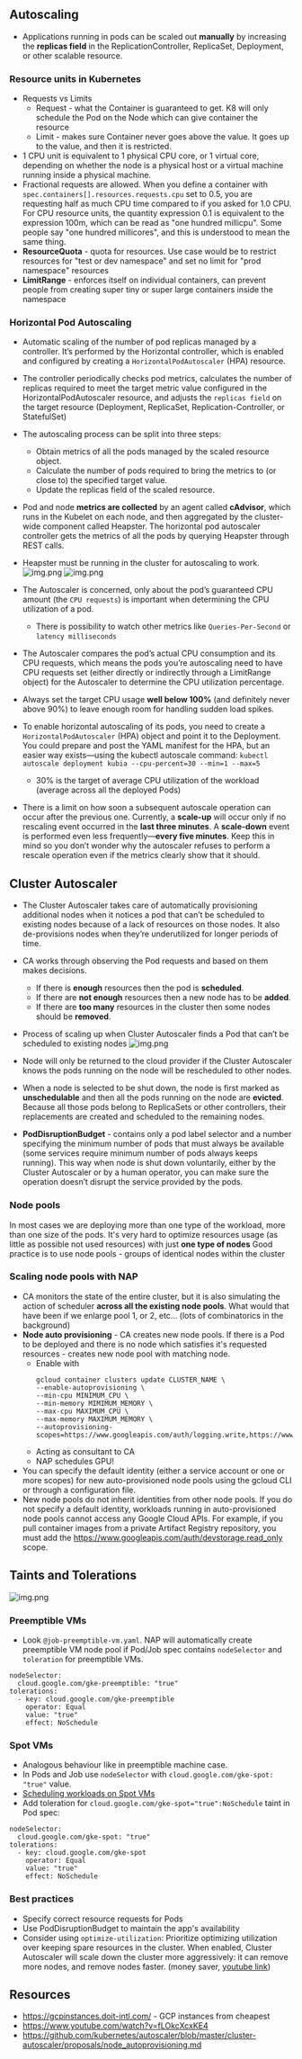 ## Autoscaling

* Applications running in pods can be scaled out **manually** by increasing the
  **replicas field** in the ReplicationController, ReplicaSet, Deployment, or other
  scalable resource.
  
### Resource units in Kubernetes

* Requests vs Limits
  * Request - what the Container is guaranteed to get. K8 will only schedule the Pod on the Node which can give
  container the resource
  * Limit -  makes sure Container never goes above the value. It goes up to the value, and then it is restricted.
* 1 CPU unit is equivalent to 1 physical CPU core, or 1 virtual core, depending on whether the 
  node is a physical host or a virtual machine running inside a physical machine.
* Fractional requests are allowed. When you define a container with `spec.containers[].resources.requests.cpu` 
  set to 0.5, you are requesting half as much CPU time compared to if you asked for 1.0 CPU. 
  For CPU resource units, the quantity expression 0.1 is equivalent to the expression 100m, 
  which can be read as "one hundred millicpu". 
  Some people say "one hundred millicores", and this is understood to mean the same thing.
* **ResourceQuota** - quota for resources. Use case would be to restrict resources for "test or dev namespace" and set 
  no limit for "prod namespace" resources
* **LimitRange** -  enforces itself on individual containers, can prevent people from creating super tiny or super
  large containers inside the namespace
  
### Horizontal Pod Autoscaling

* Automatic scaling of the number of pod replicas managed by a controller. It’s performed by the Horizontal controller, which is enabled and
  configured by creating a `HorizontalPodAutoscaler` (HPA) resource.
* The controller periodically checks pod metrics, calculates the number of replicas required to meet
  the target metric value configured in the HorizontalPodAutoscaler resource, and
  adjusts the `replicas field` on the target resource (Deployment, ReplicaSet, Replication-Controller, or StatefulSet)
* The autoscaling process can be split into three steps:
    * Obtain metrics of all the pods managed by the scaled resource object.
    * Calculate the number of pods required to bring the metrics to (or close to) the
      specified target value.
    * Update the replicas field of the scaled resource.
* Pod and node **metrics are collected** by an agent called **cAdvisor**, which runs in the Kubelet on each node,
  and then aggregated by the cluster-wide component called Heapster. The horizontal
  pod autoscaler controller gets the metrics of all the pods by querying Heapster through REST calls.
* Heapster must be running in the cluster for autoscaling to work.
  ![img.png](../../img/img14.1.png)
  ![img.png](../../img/img14.png)

* The Autoscaler is concerned, only about the pod’s guaranteed CPU amount (the `CPU requests`) 
  is important when determining the CPU utilization of a pod.
  * There is possibility to watch other metrics like `Queries-Per-Second` or `latency milliseconds`
* The Autoscaler compares the pod’s actual CPU consumption and its CPU requests, which
  means the pods you’re autoscaling need to have CPU requests set (either directly or
  indirectly through a LimitRange object) for the Autoscaler to determine the CPU utilization percentage.
* Always set the target CPU usage **well below 100%** (and definitely never
  above 90%) to leave enough room for handling sudden load spikes.
* To enable horizontal autoscaling of its pods, you
  need to create a `HorizontalPodAutoscaler` (HPA) object and point it to the Deployment. You could prepare and post the YAML manifest for the HPA, but an easier way
  exists—using the kubectl autoscale command: `kubectl autoscale deployment kubia --cpu-percent=30 --min=1 --max=5`
  * 30% is the target of average CPU utilization of the workload (average across all the deployed Pods) 
* There is a limit on how soon a subsequent autoscale operation can
  occur after the previous one. Currently, a **scale-up** will occur only if no rescaling
  event occurred in the **last three minutes**. A **scale-down** event is performed even less
  frequently—**every five minutes**. Keep this in mind so you don’t wonder why the
  autoscaler refuses to perform a rescale operation even if the metrics clearly show
  that it should.

## Cluster Autoscaler

* The Cluster Autoscaler takes care of automatically provisioning additional nodes
  when it notices a pod that can’t be scheduled to existing nodes because of a lack of
  resources on those nodes. It also de-provisions nodes when they’re underutilized for
  longer periods of time.
* CA works through observing the Pod requests and based on them makes decisions. 
  * If there is **enough** resources then the pod is **scheduled**.
  * If there are **not enough** resources then a new node has to be **added**.
  * If there are **too many** resources in the cluster then some nodes should be **removed**.
* Process of scaling up when Cluster Autoscaler finds a Pod that can’t be scheduled to
  existing nodes
![img.png](../../img/img15.png)  
  
* Node will only be returned to the cloud provider if the Cluster Autoscaler
  knows the pods running on the node will be rescheduled to other nodes.
* When a node is selected to be shut down, the node is first marked as **unschedulable** and then all the pods 
  running on the node are **evicted**. Because all those pods belong to ReplicaSets or other controllers, their 
  replacements are created and scheduled to the remaining nodes.
* **PodDisruptionBudget** - contains only a pod label selector and a number specifying the minimum number of pods that 
  must always be available (some services require minimum number of pods always keeps running). This way when node is 
  shut down voluntarily, either by the Cluster Autoscaler or by a human operator, you can make sure the operation 
  doesn’t disrupt the service provided by the pods.

### Node pools

In most cases we are deploying more than one type of the workload, more than one size of the pods.
It's very hard to optimize resources usage (as little as possible not used resources) with just **one type of nodes**
Good practice is to use node pools - groups of identical nodes within the cluster

### Scaling node pools with NAP

* CA monitors the state of the entire cluster, but it is also simulating the action of scheduler **across all the existing
  node pools**. What would that have been if we enlarge pool 1, or 2, etc... (lots of combinatorics in the background)
* **Node auto provisioning** - CA creates new node pools. If there is a Pod to be deployed and there is no node which 
  satisfies it's requested resources - creates new node pool with matching node.
  * Enable with 
    ```
    gcloud container clusters update CLUSTER_NAME \
    --enable-autoprovisioning \
    --min-cpu MINIMUM_CPU \
    --min-memory MIMIMUM_MEMORY \
    --max-cpu MAXIMUM_CPU \
    --max-memory MAXIMUM_MEMORY \
    --autoprovisioning-scopes=https://www.googleapis.com/auth/logging.write,https://www.googleapis.com/auth/monitoring,https://www.googleapis.com/auth/devstorage.read_only
    ```
  * Acting as consultant to CA
  * NAP schedules GPU!
* You can specify the default identity (either a service account or one or more scopes) for new auto-provisioned 
  node pools using the gcloud CLI or through a configuration file.
* New node pools do not inherit identities from other node pools. If you do not specify a default identity, 
  workloads running in auto-provisioned node pools cannot access any Google Cloud APIs. For example, if you pull 
  container images from a private Artifact Registry repository, 
  you must add the https://www.googleapis.com/auth/devstorage.read_only scope.
  
## Taints and Tolerations

![img.png](../../img/img16.png)

### Preemptible VMs

* Look `@job-preemptible-vm.yaml`. NAP will automatically create preemptible VM node pool if Pod/Job spec contains 
`nodeSelector` and `toleration` for preemptible VMs.
```
nodeSelector:
  cloud.google.com/gke-preemptible: "true"
tolerations:
  - key: cloud.google.com/gke-preemptible
    operator: Equal
    value: "true"
    effect: NoSchedule
```
### Spot VMs

* Analogous behaviour like in preemptible machine case.
* In Pods and Job use `nodeSelector` with `cloud.google.com/gke-spot: "true"` value.
* [Scheduling workloads on Spot VMs](https://cloud.google.com/kubernetes-engine/docs/concepts/spot-vms#scheduling_workloads_on_spot_vms)
* Add toleration for `cloud.google.com/gke-spot="true":NoSchedule` taint in Pod spec:
```
nodeSelector:
  cloud.google.com/gke-spot: "true"
tolerations:
  - key: cloud.google.com/gke-spot
    operator: Equal
    value: "true"
    effect: NoSchedule
```
### Best practices

* Specify correct resource requests for Pods
* Use PodDisruptionBudget to maintain the app's availability
* Consider using `optimize-utilization`: Prioritize optimizing utilization over keeping spare resources in the cluster. 
  When enabled, Cluster Autoscaler will scale down the cluster more aggressively: it can remove more nodes, and remove nodes faster. 
  (money saver, [youtube link](https://www.youtube.com/watch?v=9dRIX029d_U))

## Resources

* https://gcpinstances.doit-intl.com/ - GCP instances from cheapest 
* https://www.youtube.com/watch?v=fLOkcXcxKE4
* https://github.com/kubernetes/autoscaler/blob/master/cluster-autoscaler/proposals/node_autoprovisioning.md